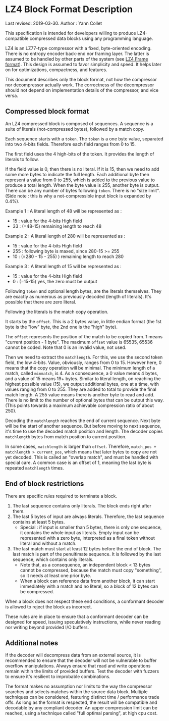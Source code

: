 LZ4 Block Format Description
============================
Last revised: 2019-03-30.
Author : Yann Collet


This specification is intended for developers
willing to produce LZ4-compatible compressed data blocks
using any programming language.

LZ4 is an LZ77-type compressor with a fixed, byte-oriented encoding.
There is no entropy encoder back-end nor framing layer.
The latter is assumed to be handled by other parts of the system
(see [LZ4 Frame format]).
This design is assumed to favor simplicity and speed.
It helps later on for optimizations, compactness, and features.

This document describes only the block format,
not how the compressor nor decompressor actually work.
The correctness of the decompressor should not depend
on implementation details of the compressor, and vice versa.

[LZ4 Frame format]: lz4_Frame_format.md



Compressed block format
-----------------------
An LZ4 compressed block is composed of sequences.
A sequence is a suite of literals (not-compressed bytes),
followed by a match copy.

Each sequence starts with a `token`.
The `token` is a one byte value, separated into two 4-bits fields.
Therefore each field ranges from 0 to 15.


The first field uses the 4 high-bits of the token.
It provides the length of literals to follow.

If the field value is 0, then there is no literal.
If it is 15, then we need to add some more bytes to indicate the full length.
Each additional byte then represent a value from 0 to 255,
which is added to the previous value to produce a total length.
When the byte value is 255, another byte is output.
There can be any number of bytes following `token`. There is no "size limit".
(Side note : this is why a not-compressible input block is expanded by 0.4%).

Example 1 : A literal length of 48 will be represented as :

  - 15 : value for the 4-bits High field
  - 33 : (=48-15) remaining length to reach 48

Example 2 : A literal length of 280 will be represented as :

  - 15  : value for the 4-bits High field
  - 255 : following byte is maxed, since 280-15 >= 255
  - 10  : (=280 - 15 - 255) ) remaining length to reach 280

Example 3 : A literal length of 15 will be represented as :

  - 15 : value for the 4-bits High field
  - 0  : (=15-15) yes, the zero must be output

Following `token` and optional length bytes, are the literals themselves.
They are exactly as numerous as previously decoded (length of literals).
It's possible that there are zero literal.


Following the literals is the match copy operation.

It starts by the `offset`.
This is a 2 bytes value, in little endian format
(the 1st byte is the "low" byte, the 2nd one is the "high" byte).

The `offset` represents the position of the match to be copied from.
1 means "current position - 1 byte".
The maximum `offset` value is 65535, 65536 cannot be coded.
Note that 0 is an invalid value, not used.

Then we need to extract the `matchlength`.
For this, we use the second token field, the low 4-bits.
Value, obviously, ranges from 0 to 15.
However here, 0 means that the copy operation will be minimal.
The minimum length of a match, called `minmatch`, is 4.
As a consequence, a 0 value means 4 bytes, and a value of 15 means 19+ bytes.
Similar to literal length, on reaching the highest possible value (15),
we output additional bytes, one at a time, with values ranging from 0 to 255.
They are added to total to provide the final match length.
A 255 value means there is another byte to read and add.
There is no limit to the number of optional bytes that can be output this way.
(This points towards a maximum achievable compression ratio of about 250).

Decoding the `matchlength` reaches the end of current sequence.
Next byte will be the start of another sequence.
But before moving to next sequence,
it's time to use the decoded match position and length.
The decoder copies `matchlength` bytes from match position to current position.

In some cases, `matchlength` is larger than `offset`.
Therefore, `match_pos + matchlength > current_pos`,
which means that later bytes to copy are not yet decoded.
This is called an "overlap match", and must be handled with special care.
A common case is an offset of 1,
meaning the last byte is repeated `matchlength` times.


End of block restrictions
-----------------------
There are specific rules required to terminate a block.

1. The last sequence contains only literals.
   The block ends right after them.
2. The last 5 bytes of input are always literals.
   Therefore, the last sequence contains at least 5 bytes.
   - Special : if input is smaller than 5 bytes,
     there is only one sequence, it contains the whole input as literals.
     Empty input can be represented with a zero byte,
     interpreted as a final token without literal and without a match.
3. The last match must start at least 12 bytes before the end of block.
   The last match is part of the penultimate sequence.
   It is followed by the last sequence, which contains only literals.
   - Note that, as a consequence,
     an independent block < 13 bytes cannot be compressed,
     because the match must copy "something",
     so it needs at least one prior byte.
   - When a block can reference data from another block,
     it can start immediately with a match and no literal,
     so a block of 12 bytes can be compressed.

When a block does not respect these end conditions,
a conformant decoder is allowed to reject the block as incorrect.

These rules are in place to ensure that a conformant decoder
can be designed for speed, issuing speculatively instructions,
while never reading nor writing beyond provided I/O buffers.


Additional notes
-----------------------
If the decoder will decompress data from an external source,
it is recommended to ensure that the decoder will not be vulnerable to
buffer overflow manipulations.
Always ensure that read and write operations
remain within the limits of provided buffers.
Test the decoder with fuzzers
to ensure it's resilient to improbable combinations.

The format makes no assumption nor limits to the way the compressor
searches and selects matches within the source data block.
Multiple techniques can be considered,
featuring distinct time / performance trade offs.
As long as the format is respected,
the result will be compatible and decodable by any compliant decoder.
An upper compression limit can be reached,
using a technique called "full optimal parsing", at high cpu cost.
